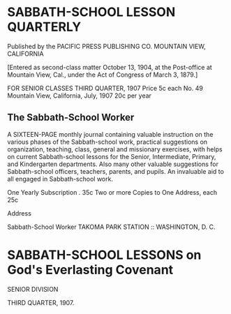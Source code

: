 # SABBATH-SCHOOL LESSON QUARTERLY

Published by the
PACIFIC PRESS PUBLISHING CO.
MOUNTAIN VIEW, CALIFORNIA

[Entered as second-class matter October 13, 1904, at the Post-office at Mountain View, Cal., under the Act of Congress of March 3, 1879.]

FOR SENIOR CLASSES                                 THIRD QUARTER, 1907
                                                                   Price 5c each
No. 49          Mountain View, California, July, 1907              20c per year

## The Sabbath-School Worker

A SIXTEEN-PAGE monthly journal containing valuable instruction on the various phases of the Sabbath-school work, practical suggestions on organization, teaching, class, general and missionary exercises, with helps on current Sabbath-school lessons for the Senior, Intermediate, Primary, and Kindergarten departments. Also many other valuable suggestions for Sabbath-school officers, teachers, parents, and pupils. An invaluable aid to all engaged in Sabbath-school work.

One Yearly Subscription   .                                        35c
Two or more Copies to One Address, each                            25c

Address

Sabbath-School Worker
TAKOMA PARK STATION :: WASHINGTON, D. C.

# SABBATH-SCHOOL LESSONS on God's Everlasting Covenant

SENIOR DIVISION

THIRD QUARTER, 1907.